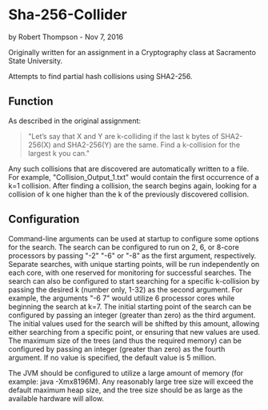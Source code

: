 # Sha-256-Collider

by Robert Thompson - Nov 7, 2016

Originally written for an assignment in a Cryptography class at Sacramento State University.

Attempts to find partial hash collisions using SHA2-256. 

## Function

As described in the original assignment: 
> "Let’s say that X and Y are k-colliding if the last k bytes of 
> SHA2-256(X) and SHA2-256(Y) are the same. Find a k-collision for 
> the largest k you can."

Any such collisions that are discovered are automatically written to a file. For example, "Collision_Output_1.txt" would contain the first 
occurrence of a k=1 collision. After finding a collision, the search begins again, looking for a collision of k one higher than the k of the previously discovered collision.

## Configuration

Command-line arguments can be used at startup to configure some options for the search. The search can be configured to run on 2, 6, or 8-core processors by passing "-2" "-6" or "-8" as the first argument, respectively. Separate searches, with unique starting points, will be run independently on each core, with one reserved for monitoring for successful searches. The search can also be configured to start searching for a specific k-collision by passing the desired k (number only, 1-32) as the second argument. For example, the arguments "-6 7" would utilize 6 processor cores while beginning the search at k=7. The initial starting point of the search can be configured by passing an integer (greater than zero) as the third argument. The initial values used for the search will be shifted by this amount, allowing either searching from a specific point, or ensuring that new values are used. The maximum size of the trees (and thus the required memory) can be configured by passing an integer (greater than zero) as the fourth argument. If no value is specified, the default value is 5 million.

The JVM should be configured to utilize a large amount of memory (for example: java -Xmx8196M). Any reasonably large tree size will exceed the default maximum heap size, and the tree size should be as large as the available hardware will allow.
